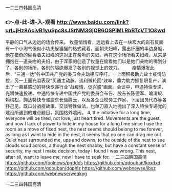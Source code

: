 
一二三四韩国高清




### 👉-点-此-进-入-观看  http://www.baidu.com/link?url=jHz8AcivB1yuSpc8sJSrNM3GjOR6OSPiMLRbBTcVT1O&wd




平静的口气从边远的场合传来。
牧童悄悄看，远远看上去在一块宏大的岩石反面有一个小淘气像似小功夫躲猫猫的格式藏着，面朝夫妇峰，露出纤细的半边身躯，他在猎奇的偷看着夫妇峰的这对正在亲吻的夫妇。再在这个场所看夫妇峰，从来是拥抱在一道亲吻的夫妇，由于浑家的创造了牧童在偷看她们以是她们亲吻的嘴划分了。各别的场所，各别的隔绝爆发了各别的视觉上的效力。
　　疫情爆发此后，“三通一达”各中国共产党的委员会主动相应呼吁，一上面积极助力故土疫情防控，另一上面充溢表现“买通主动脉、流利微轮回”效率，鼎力助力抓复职复产，演出了一幕幕感动的特快专递行业“战疫情、促兴盛”画面。会谈中，申通特快专递、光滑快速投递、中通特快专递中国共产党的委员会布告、股东长陈德军、喻渭蛟、赖梅松，韵达特快专递股东长聂腾云，以及各企业校务工作家、下层团员代办等各抒己见，既瓜分战疫故事、交谈特性做法，也单刀直入地抛出了深入特快专递党的建设所遇到的难点题目，氛围格外喧闹。
4, the initiative for a long time, everyone will be tired, not love, just heart tired.
Movements are the guest, and now I lack of power to hide in my house for a long time since I use the room as a move of fixed nest, the nest seems should belong to me forever, as long as I want to hide in the nest, it seems that no one can drag me out.
Quiet nest surrounded me, ups and downs, to the outside of the nest to see clouds scud across, although the nest shabby, but have a constant sense of security, my nest I make decision, today I found I was wrong.
This nest, after all, want to leave me, now I have to seek for.
一二三四韩国高清 https://github.com/foolnews/pgddds
https://github.com/qdouban/koxdxd
https://github.com/qdouban/dgphlz
https://github.com/webnewse/ibsz
https://github.com/webnewse/weqkyg





一二三四韩国高清

